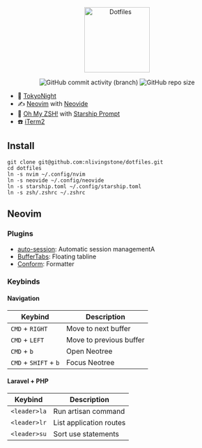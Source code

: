 <div align="center">

<img src="https://github.com/nlivingstone/dotfiles/assets/1995501/a294c5cb-f4d0-4c89-bbcf-41541dd3dea5" height="150px" alt="Dotfiles">

![GitHub commit activity (branch)](https://img.shields.io/github/commit-activity/m/nlivingstone/dotfiles/master?style=for-the-badge&logo=github)
![GitHub repo size](https://img.shields.io/github/repo-size/nlivingstone/dotfiles?style=for-the-badge)

</div>


* 🌈 [TokyoNight](https://github.com/folke/tokyonight.nvim) 
* ✍️  [Neovim](https://neovim.io/) with [Neovide](https://neovide.dev/)
* 🐚 [Oh My ZSH!](https://ohmyz.sh/) with [Starship Prompt](https://starship.rs/)
* ☎️  [iTerm2](https://iterm2.com/)



## Install
```
git clone git@github.com:nlivingstone/dotfiles.git
cd dotfiles
ln -s nvim ~/.config/nvim
ln -s neovide ~/.config/neovide
ln -s starship.toml ~/.config/starship.toml
ln -s zsh/.zshrc ~/.zshrc
```

## Neovim

### Plugins
- [auto-session](https://github.com/rmagatti/auto-session): Automatic session managementA
- [BufferTabs](https://github.com/tomiis4/BufferTabs.nvim): Floating tabline
- [Conform](https://github.com/stevearc/conform.nvim): Formatter 

### Keybinds

#### Navigation

| Keybind                 | Description                       |
| ----------------------- | --------------------------------- |
| `CMD` + `RIGHT`         | Move to next buffer               |
| `CMD` + `LEFT`          | Move to previous buffer           |
| `CMD` + `b`             | Open Neotree                      |
| `CMD` + `SHIFT` + `b`   | Focus Neotree                     |

#### Laravel + PHP

| Keybind      | Description             |
| ------------ | ----------------------- |
| `<leader>la` | Run artisan command     |
| `<leader>lr` | List application routes |
| `<leader>su` | Sort use statements     |

